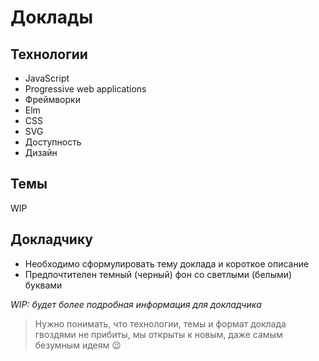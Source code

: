 # Доклады

## Технологии

- JavaScript
- Progressive web applications
- Фреймворки
- Elm
- CSS
- SVG
- Доступность
- Дизайн

## Темы

WIP

## Докладчику

- Необходимо сформулировать тему доклада и короткое описание
- Предпочтителен темный (черный) фон со светлыми (белыми) буквами

_WIP: будет более подробная информация для докладчика_

> Нужно понимать, что технологии, темы и формат доклада гвоздями не прибиты, мы открыты к новым, даже самым безумным идеям :wink:
